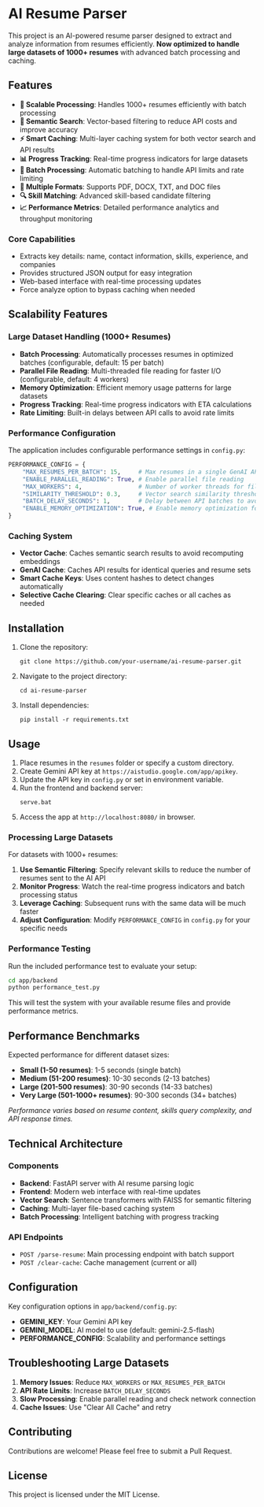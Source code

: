 # AI Resume Parser

This project is an AI-powered resume parser designed to extract and analyze information from resumes efficiently. **Now optimized to handle large datasets of 1000+ resumes** with advanced batch processing and caching.

## Features

- **🚀 Scalable Processing**: Handles 1000+ resumes efficiently with batch processing
- **🎯 Semantic Search**: Vector-based filtering to reduce API costs and improve accuracy
- **⚡ Smart Caching**: Multi-layer caching system for both vector search and API results
- **📊 Progress Tracking**: Real-time progress indicators for large datasets
- **🔄 Batch Processing**: Automatic batching to handle API limits and rate limiting
- **💾 Multiple Formats**: Supports PDF, DOCX, TXT, and DOC files
- **🔍 Skill Matching**: Advanced skill-based candidate filtering
- **📈 Performance Metrics**: Detailed performance analytics and throughput monitoring

### Core Capabilities
- Extracts key details: name, contact information, skills, experience, and companies
- Provides structured JSON output for easy integration
- Web-based interface with real-time processing updates
- Force analyze option to bypass caching when needed

## Scalability Features

### Large Dataset Handling (1000+ Resumes)
- **Batch Processing**: Automatically processes resumes in optimized batches (configurable, default: 15 per batch)
- **Parallel File Reading**: Multi-threaded file reading for faster I/O (configurable, default: 4 workers)
- **Memory Optimization**: Efficient memory usage patterns for large datasets
- **Progress Tracking**: Real-time progress indicators with ETA calculations
- **Rate Limiting**: Built-in delays between API calls to avoid rate limits

### Performance Configuration
The application includes configurable performance settings in `config.py`:

```python
PERFORMANCE_CONFIG = {
    "MAX_RESUMES_PER_BATCH": 15,     # Max resumes in a single GenAI API call
    "ENABLE_PARALLEL_READING": True, # Enable parallel file reading
    "MAX_WORKERS": 4,                # Number of worker threads for file reading
    "SIMILARITY_THRESHOLD": 0.3,     # Vector search similarity threshold
    "BATCH_DELAY_SECONDS": 1,        # Delay between API batches to avoid rate limiting
    "ENABLE_MEMORY_OPTIMIZATION": True, # Enable memory optimization for large datasets
}
```

### Caching System
- **Vector Cache**: Caches semantic search results to avoid recomputing embeddings
- **GenAI Cache**: Caches API results for identical queries and resume sets
- **Smart Cache Keys**: Uses content hashes to detect changes automatically
- **Selective Cache Clearing**: Clear specific caches or all caches as needed

## Installation

1. Clone the repository:
    ```
    git clone https://github.com/your-username/ai-resume-parser.git
    ```
2. Navigate to the project directory:
    ```
    cd ai-resume-parser
    ```
3. Install dependencies:
    ```
    pip install -r requirements.txt
    ```

## Usage

1. Place resumes in the `resumes` folder or specify a custom directory.
2. Create Gemini API key at `https://aistudio.google.com/app/apikey`.
3. Update the API key in `config.py` or set in environment variable.
4. Run the frontend and backend server:
    ```
    serve.bat
    ```
5. Access the app at `http://localhost:8080/` in browser.

### Processing Large Datasets

For datasets with 1000+ resumes:

1. **Use Semantic Filtering**: Specify relevant skills to reduce the number of resumes sent to the AI API
2. **Monitor Progress**: Watch the real-time progress indicators and batch processing status
3. **Leverage Caching**: Subsequent runs with the same data will be much faster
4. **Adjust Configuration**: Modify `PERFORMANCE_CONFIG` in `config.py` for your specific needs

### Performance Testing

Run the included performance test to evaluate your setup:

```bash
cd app/backend
python performance_test.py
```

This will test the system with your available resume files and provide performance metrics.

## Performance Benchmarks

Expected performance for different dataset sizes:

- **Small (1-50 resumes)**: 1-5 seconds (single batch)
- **Medium (51-200 resumes)**: 10-30 seconds (2-13 batches)
- **Large (201-500 resumes)**: 30-90 seconds (14-33 batches)
- **Very Large (501-1000+ resumes)**: 90-300 seconds (34+ batches)

*Performance varies based on resume content, skills query complexity, and API response times.*

## Technical Architecture

### Components
- **Backend**: FastAPI server with AI resume parsing logic
- **Frontend**: Modern web interface with real-time updates
- **Vector Search**: Sentence transformers with FAISS for semantic filtering
- **Caching**: Multi-layer file-based caching system
- **Batch Processing**: Intelligent batching with progress tracking

### API Endpoints
- `POST /parse-resume`: Main processing endpoint with batch support
- `POST /clear-cache`: Cache management (current or all)

## Configuration

Key configuration options in `app/backend/config.py`:

- **GEMINI_KEY**: Your Gemini API key
- **GEMINI_MODEL**: AI model to use (default: gemini-2.5-flash)
- **PERFORMANCE_CONFIG**: Scalability and performance settings

## Troubleshooting Large Datasets

1. **Memory Issues**: Reduce `MAX_WORKERS` or `MAX_RESUMES_PER_BATCH`
2. **API Rate Limits**: Increase `BATCH_DELAY_SECONDS`
3. **Slow Processing**: Enable parallel reading and check network connection
4. **Cache Issues**: Use "Clear All Cache" and retry

## Contributing

Contributions are welcome! Please feel free to submit a Pull Request.

## License

This project is licensed under the MIT License.
